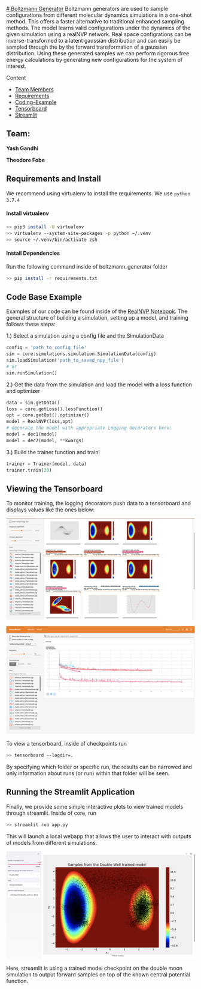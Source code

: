 [# Boltzmann Generator](https://science.sciencemag.org/content/365/6457/eaaw1147)
Boltzmann generators are used to sample configurations from different molecular dynamics simulations in a one-shot method. This offers a faster alternative to traditional enhanced sampling methods. The model learns valid configurations under the dynamics of the given simulation using a realNVP network. Real space configrations can be inverse-transformed to a latent gaussian distribution and can easily be sampled through the by the forward transformation of a gaussian distribution. Using these generated samples we can perform rigorous free energy calculations by generating new configurations for the system of interest.

Content
- [Team Members](#team)
- [Requirements](#requirements-and-install)
- [Coding-Example](#code-base-example)
- [Tensorboard](#viewing-the-tensorboard)
- [Streamlit](#running-the-streamlit-application)


## Team: 

**Yash Gandhi**

**Theodore Fobe**

## Requirements and Install
We recommend using virtualenv to install the requirements. We use `python 3.7.4`

#### Install virtualenv
```bash
>> pip3 install -U virtualenv
>> virtualenv --system-site-packages -p python ~/.venv
>> source ~/.venv/bin/activate zsh
```

#### Install Dependencies 
Run the following command inside of boltzmann_generator folder
```bash
>> pip install -r requirements.txt
```


## Code Base Example
Examples of our code can be found inside of the [RealNVP Notebook](notebooks/realNVP.ipynb). The general structure of building a simulation, setting up a model, and training follows these steps:

1.) Select a simulation using a config file and the SimulationData
```python
config = 'path_to_config_file'
sim = core.simulations.simulation.SimulationData(config)
sim.loadSimulation('path_to_saved_npy_file')
# or 
sim.runSimulation()
```

2.) Get the data from the simulation and load the model with a loss function and optimizer
```python
data = sim.getData()
loss = core.getLoss().lossFunction()
opt = core.getOpt().optimizer()
model = RealNVP(loss,opt)
# decorate the model with appropriate Logging decorators here:
model = dec1(model)
model = dec2(model, **kwargs)
```

3.) Build the trainer function and train!
```python
trainer = Trainer(model, data)
trainer.train(20)
```


## Viewing the Tensorboard
To monitor training, the logging decorators push data to a tensorboard and displays values like the ones below:

![tb1](notebooks/images/tb_im1.png)

![tb2](notebooks/images/tb_im2.png)


To view a tensorboard, inside of checkpoints run
```bash
>> tensorboard --logdir=.
```

By specifying which folder or specific run, the results can be narrowed and only information about runs (or run) within that folder will be seen. 

## Running the Streamlit Application
Finally, we provide some simple interactive plots to view trained models through streamlit. Inside of core, run 
```bash
>> streamlit run app.py
```

This will launch a local webapp that allows the user to interact with outputs of models from different simulations. 


![st](notebooks/images/streamlit.png)


Here, streamlit is using a trained model checkpoint on the double moon simulation to output forward samples on top of the known central potential function.
